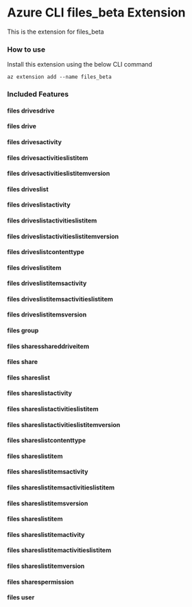 # Azure CLI files_beta Extension #
This is the extension for files_beta

### How to use ###
Install this extension using the below CLI command
```
az extension add --name files_beta
```

### Included Features ###
#### files drivesdrive ####
#### files drive ####
#### files drivesactivity ####
#### files drivesactivitieslistitem ####
#### files drivesactivitieslistitemversion ####
#### files driveslist ####
#### files driveslistactivity ####
#### files driveslistactivitieslistitem ####
#### files driveslistactivitieslistitemversion ####
#### files driveslistcontenttype ####
#### files driveslistitem ####
#### files driveslistitemsactivity ####
#### files driveslistitemsactivitieslistitem ####
#### files driveslistitemsversion ####
#### files group ####
#### files sharesshareddriveitem ####
#### files share ####
#### files shareslist ####
#### files shareslistactivity ####
#### files shareslistactivitieslistitem ####
#### files shareslistactivitieslistitemversion ####
#### files shareslistcontenttype ####
#### files shareslistitem ####
#### files shareslistitemsactivity ####
#### files shareslistitemsactivitieslistitem ####
#### files shareslistitemsversion ####
#### files shareslistitem ####
#### files shareslistitemactivity ####
#### files shareslistitemactivitieslistitem ####
#### files shareslistitemversion ####
#### files sharespermission ####
#### files user ####